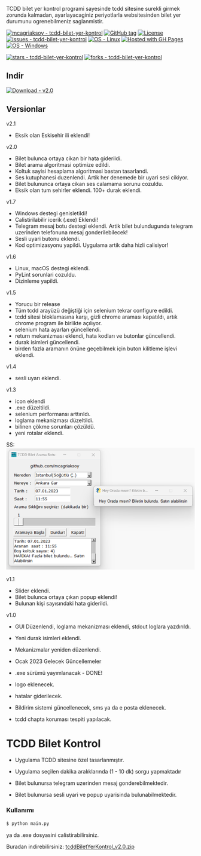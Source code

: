 TCDD bilet yer kontrol programi sayesinde tcdd sitesine surekli girmek zorunda kalmadan, ayarlayacaginiz periyotlarla websitesinden bilet yer durumunu ogrenebilmeniz saglanmistir.

<a href="https://github.com/mcagriaksoy/tcdd-bilet-yer-kontrol" title="Go to GitHub repo"><img src="https://img.shields.io/static/v1?label=mcagriaksoy&message=tcdd-bilet-yer-kontrol&color=blue&logo=github" alt="mcagriaksoy - tcdd-bilet-yer-kontrol"></a>
<a href="https://github.com/mcagriaksoy/tcdd-bilet-yer-kontrol/releases/"><img src="https://img.shields.io/github/tag/mcagriaksoy/tcdd-bilet-yer-kontrol?include_prereleases=&sort=semver&color=blue" alt="GitHub tag"></a>
<a href="#license"><img src="https://img.shields.io/badge/License-MIT-blue" alt="License"></a>
<a href="https://github.com/mcagriaksoy/tcdd-bilet-yer-kontrol/issues"><img src="https://img.shields.io/github/issues/mcagriaksoy/tcdd-bilet-yer-kontrol" alt="issues - tcdd-bilet-yer-kontrol"></a>
[![OS - Linux](https://img.shields.io/badge/OS-Linux-blue?logo=linux&logoColor=white)](https://www.linux.org/ "Go to Linux homepage")
[![Hosted with GH Pages](https://img.shields.io/badge/Hosted_with-GitHub_Pages-blue?logo=github&logoColor=white)](https://pages.github.com/ "Go to GitHub Pages homepage")
[![OS - Windows](https://img.shields.io/badge/OS-Windows-blue?logo=windows&logoColor=white)](https://www.microsoft.com/ "Go to Microsoft homepage")

<a href="https://github.com/mcagriaksoy/tcdd-bilet-yer-kontrol"><img src="https://img.shields.io/github/stars/mcagriaksoy/tcdd-bilet-yer-kontrol?style=social" alt="stars - tcdd-bilet-yer-kontrol"></a>
<a href="https://github.com/mcagriaksoy/tcdd-bilet-yer-kontrol"><img src="https://img.shields.io/github/forks/mcagriaksoy/tcdd-bilet-yer-kontrol?style=social" alt="forks - tcdd-bilet-yer-kontrol"></a>

## Indir

[![Download - v2.0](https://img.shields.io/static/v1?label=Download&message=v2.0&color=2ea44f)](https://github.com/mcagriaksoy/tcdd-bilet-yer-kontrol/releases/download/v2.0/TCDD.Bilet.Bulma.Botu.v2.0.zip)

## Versionlar
v2.1
- Eksik olan Eskisehir ili eklendi!

v2.0

- Bilet bulunca ortaya cikan bir hata giderildi.
- Bilet arama algoritmasi optimize edildi.
- Koltuk sayisi hesaplama algoritmasi bastan tasarlandi.
- Ses kutuphanesi duzenlendi. Artik her denemede bir uyari sesi cikiyor.
- Bilet bulununca ortaya cikan ses calamama sorunu cozuldu.
- Eksik olan tum sehirler eklendi. 100+ durak eklendi.

v1.7

- Windows destegi genisletildi!
- Calistirilabilir icerik (.exe) Eklendi!
- Telegram mesaj botu destegi eklendi. Artik bilet bulundugunda telegram uzerinden telefonuna mesaj gonderilebilecek!
- Sesli uyari butonu eklendi.
- Kod optimizasyonu yapildi. Uygulama artik daha hizli calisiyor!

v1.6

- Linux, macOS destegi eklendi.
- PyLint sorunlari cozuldu.
- Dizinleme yapildi.

v1.5

- Yorucu bir release
- Tüm tcdd arayüzü değiştiği için selenium tekrar configure edildi.
- tcdd sitesi bloklamasına karşı, gizli chrome araması kapatıldı, artık chrome program ile birlikte açılıyor.
- selenium hata ayarları güncellendi.
- return mekanizması eklendi, hata kodları ve butonlar güncellendi.
- durak isimleri güncellendi.
- birden fazla aramanın önüne geçebilmek için buton kilitleme işlevi eklendi.

v1.4

- sesli uyarı eklendi.

v1.3

- icon eklendi
- .exe düzeltildi.
- selenium performansı arttırıldı.
- loglama mekanizması düzeltildi.
- bilinen çökme sorunları çözüldü.
- yeni rotalar eklendi.

SS:
![python_k81455g7zP](https://github.com/mcagriaksoy/tcdd-bilet-yer-kontrol/blob/master/img/screenshot.png)

v1.1

- Slider eklendi.
- Bilet bulunca ortaya çıkan popup eklendi!
- Bulunan kişi sayısındaki hata giderildi.

v1.0

- GUI Düzenlendi, loglama mekanizması eklendi, stdout loglara yazdırıldı.
- Yeni durak isimleri eklendi.
- Mekanizmalar yeniden düzenlendi.

- Ocak 2023 Gelecek Güncellemeler
- .exe sürümü yayımlanacak - DONE!
- logo eklenecek.
- hatalar giderilecek.
- Bildirim sistemi güncellenecek, sms ya da e posta eklenecek.
- tcdd chapta koruması tespiti yapılacak.

# TCDD Bilet Kontrol

- Uygulama TCDD sitesine özel tasarlanmıştır.

- Uygulama seçilen dakika aralıklarında (1 - 10 dk) sorgu yapmaktadır

- Bilet bulunursa telegram uzerinden mesaj gonderebilmektedir.

- Bilet bulunursa sesli uyari ve popup uyarisinda bulunabilmektedir.

### Kullanımı

```sh
$ python main.py
```

ya da .exe dosyasini calistirabilirsiniz.

Buradan indirebilirsiniz: [tcddBiletYerKontrol_v2.0.zip](https://github.com/mcagriaksoy/tcdd-bilet-yer-kontrol/releases/download/v2.0/TCDD.Bilet.Bulma.Botu.v2.0.zip)

